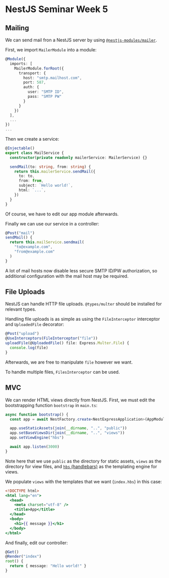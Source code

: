 # NestJS Seminar Week 5

## Mailing

We can send mail fron a NestJS server by using [`@nestjs-modules/mailer`](https://github.com/nest-modules/mailer).

First, we import `MailerModule` into a module:

```ts
@Module({
  imports: [
    MailerModule.forRoot({
      transport: {
        host: "smtp.mailhost.com",
        port: 587,
        auth: {
          user: "SMTP ID",
          pass: "SMTP PW"
        }
      }
    })
  ],
  ...
})
...
```

Then we create a service:

```ts
@Injectable()
export class MailService {
  constructor(private readonly mailerService: MailerService) {}

  sendMail(to: string, from: string) {
    return this.mailerService.sendMail({
      to: to,
      from: from,
      subject: `Hello world!`,
      html: `...`,
    })
  }
}
```

Of course, we have to edit our app module afterwards.

Finally we can use our service in a controller:

```ts
@Post("mail")
sendMail() {
  return this.mailService.sendmail(
    "to@example.com",
    "from@example.com"
  )
}
```

A lot of mail hosts now disable less secure SMTP ID/PW authorization, so additional configuration with the mail host may be required.

## File Uploads

NestJS can handle HTTP file uploads. `@types/multer` should be installed for relevant types.

Handling file uploads is as simple as using the `FileInterceptor` interceptor and `UploadedFile` decorator:

```ts
@Post("upload")
@UseInterceptors(FileInterceptor("file"))
uploadFile(@UploadedFile() file: Express.Multer.File) {
  console.log(file)
}
```

Afterwards, we are free to manipulate `file` however we want.

To handle multiple files, `FilesInterceptor` can be used.

## MVC

We can render HTML views directly from NestJS.
First, we must edit the bootstrapping function `bootstrap` in `main.ts`:

```ts
async function bootstrap() {
  const app = await NestFactory.create<NestExpressApplication>(AppModule)

  app.useStaticAssets(join(__dirname, "..", "public"))
  app.setBaseViewsDir(join(__dirname, "..", "views"))
  app.setViewEngine("hbs")

  await app.listen(3000)
}
```

Note here that we use `public` as the directory for static assets, `views` as the directory for view files, and [`hbs` (handlebars)](https://handlebarsjs.com) as the templating engine for views.

We populate `views` with the templates that we want (`index.hbs`) in this case:

```hbs
<!DOCTYPE html>
<html lang="en">
  <head>
    <meta charset="utf-8" />
    <title>App</title>
  </head>
  <body>
    <h1>{{ message }}</h1>
  </body>
</html>
```

And finally, edit our controller:

```ts
@Get()
@Render("index")
root() {
  return { message: "Hello world!" }
}
```
